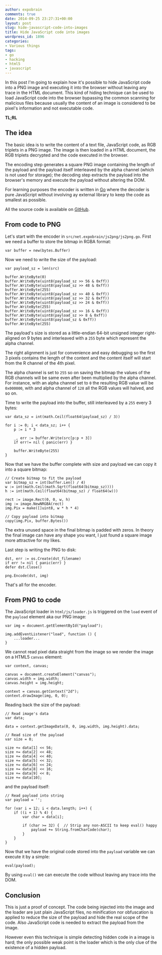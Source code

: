 ```yaml
---
author: expobrain
comments: true
date: 2014-09-25 23:27:31+00:00
layout: post
slug: hide-javascript-code-into-images
title: Hide JavaScript code into images
wordpress_id: 1896
categories:
- Various things
tags:
- go
- hacking
- html5
- javascript
---
```


In this post I'm going to explain how it's possible to hide JavaScript code into a PNG image and executing it into the browser without leaving any trace in the HTML document. This kind of hiding technique can be used to load JavaScript code into the browser bypassing the common scanning for malicious files because usually the content of an image is considered to be pixel's information and not executable code.

<!-- more -->

**TL;RL**



## The idea



The basic idea is to write the content of a text file, JavaScript code, as RGB triplets in a PNG image. The image is then loaded in a HTML document, the RGB triplets decrypted and the code executed in the browser.

The encoding step generates a square PNG image containing the length of the payload and the payload itself interleaved by the alpha channel (which is not used for storage); the decoding step extracts the payload into the browser's memory and execute the payload without altering the DOM.

For learning purposes the encoder is written in [Go](http://golang.org/) where the decoder is pure JavaScript without involving ay external library to keep the code as smallest as possible.

All the source code is available on [GitHub](https://github.com/expobrain/javascript-js2png).



## From code to PNG



Let's start with the encoder in `src/net.expobrain/js2png/js2png.go`. First we need a buffer to store the bitmap in RGBA format:


    
    
    var buffer = new(bytes.Buffer)
    



Now we need to write the size of the payload:


    
    
    var payload_sz = len(src)
    
    buffer.WriteByte(0)
    buffer.WriteByte(uint8(payload_sz >> 56 & 0xff))
    buffer.WriteByte(uint8(payload_sz >> 48 & 0xff))
    buffer.WriteByte(255)
    buffer.WriteByte(uint8(payload_sz >> 40 & 0xff))
    buffer.WriteByte(uint8(payload_sz >> 32 & 0xff))
    buffer.WriteByte(uint8(payload_sz >> 24 & 0xff))
    buffer.WriteByte(255)
    buffer.WriteByte(uint8(payload_sz >> 16 & 0xff))
    buffer.WriteByte(uint8(payload_sz >> 8 & 0xff))
    buffer.WriteByte(uint8(payload_sz & 0xff))
    buffer.WriteByte(255)
    



The payload's size is stored as a little-endian 64-bit unsigned integer right-aligned on 9 bytes and interleaved with a `255` byte which represent the alpha channel.

The right alignment is just for convenience and easy debugging so the first 3 pixels contains the length of the content and the content itself will start from the R channel of the 4th pixel. 

The alpha channel is set to `255` so on saving the bitmap the values of the RGB channels will be same even after been multiplied by the alpha channel. For instance, with an alpha channel set to `0` the resulting RGB value will be `0x000000`, with and alpha channel of `128` all the RGB values will halved, and so on. 

Time to write the payload into the buffer, still interleaved by a `255` every 3 bytes:


    
    
    var data_sz = int(math.Ceil(float64(payload_sz) / 3))
    
    for i := 0; i < data_sz; i++ {
        p := i * 3
    
        _, err := buffer.Write(src[p:p + 3])
        if err!= nil { panic(err) }
    
        buffer.WriteByte(255)
    }
    



Now that we have the buffer complete with size and payload we can copy it into a square bitmap:


    
    
    // Create bitmap to fit the payload
    var bitmap_sz = int(buffer.Len() / 4)
    w := int(math.Ceil(math.Sqrt(float64(bitmap_sz))))
    h := int(math.Ceil(float64(bitmap_sz) / float64(w)))
    
    rect := image.Rect(0, 0, w, h)
    img := image.NewNRGBA(rect)
    img.Pix = make([]uint8, w * h * 4)
    
    // Copy payload into bitmap
    copy(img.Pix, buffer.Bytes())
    



The extra unused space in the final bitmap is padded with zeros. In theory the final image can have any shape you want, I just found a square image more attractive for my likes.

Last step is writing the PNG to disk:


    
    dst, err := os.Create(dst_filename)
    if err != nil { panic(err) }
    defer dst.Close()
    
    png.Encode(dst, img)
    



That's all for the encoder.



## From PNG to code



The JavaScript loader in `html/js/loader.js` is triggered on the `load` event of the `payload` element aka our PNG image:


    
    
    var img = document.getElementById("payload");
    
    img.addEventListener("load", function () {
        ...loader...
    }
    



We cannot read pixel data straight from the image so we render the image on a HTML5 `canvas` element:


    
    
    var context, canvas;
    
    canvas = document.createElement("canvas");
    canvas.width = img.width;
    canvas.height = img.height;
    
    context = canvas.getContext("2d");
    context.drawImage(img, 0, 0);
    



Reading back the size of the payload:


    
    
    // Read image's data
    var data;
    
    data = context.getImageData(0, 0, img.width, img.height).data;
    
    // Read size of the payload
    var size = 0;
    
    size += data[1] << 56;
    size += data[2] << 48;
    size += data[4] << 40;
    size += data[5] << 32;
    size += data[6] << 24;
    size += data[8] << 16;
    size += data[9] << 8;
    size += data[10];
    



and the payload itself:


    
    
    // Read payload into string
    var payload = '';
    
    for (var i = 12; i < data.length; i++) {
        if ((i + 1) % 4) {
            var char = data[i];
    
            if (char >= 32) {  // Strip any non-ASCII to keep eval() happy
                payload += String.fromCharCode(char);
            }
        }
    }
    



Now that we have the original code stored into the `payload` variable we can execute it by a simple:


    
    
    eval(payload);
    



By using `eval()` we can execute the code without leaving any trace into the DOM.



## Conclusion



This is just a proof of concept. The code being injected into the image and the loader are just plain JavaScript files, no minification nor obfuscation is applied to reduce the size of the payload and hide the real scope of the code. Also JavaScript code is needed to extract the payload from the image.

However even this technique is simple detecting hidden code in a image is hard; the only possible weak point is the loader which is the only clue of the existence of a hidden payload.

